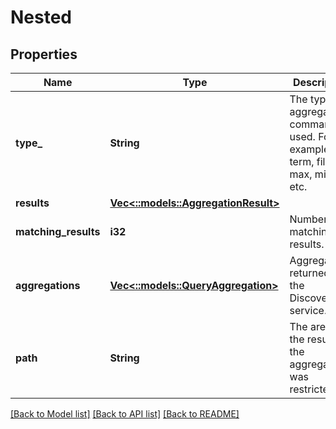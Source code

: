 # Nested

## Properties
Name | Type | Description | Notes
------------ | ------------- | ------------- | -------------
**type_** | **String** | The type of aggregation command used. For example: term, filter, max, min, etc. | [optional] 
**results** | [**Vec<::models::AggregationResult>**](AggregationResult.md) |  | [optional] 
**matching_results** | **i32** | Number of matching results. | [optional] 
**aggregations** | [**Vec<::models::QueryAggregation>**](QueryAggregation.md) | Aggregations returned by the Discovery service. | [optional] 
**path** | **String** | The area of the results the aggregation was restricted to. | [optional] 

[[Back to Model list]](../README.md#documentation-for-models) [[Back to API list]](../README.md#documentation-for-api-endpoints) [[Back to README]](../README.md)


